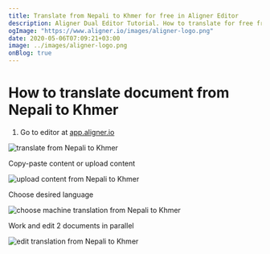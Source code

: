 ```yaml
---
title: Translate from Nepali to Khmer for free in Aligner Editor
description: Aligner Dual Editor Tutorial. How to translate for free from Nepali to Khmer. Aligner is multilingual document management platform. 
ogImage: "https://www.aligner.io/images/aligner-logo.png"
date: 2020-05-06T07:09:21+03:00
image: ../images/aligner-logo.png
onBlog: true
---
```


# How to translate document from Nepali to Khmer

1. Go to editor at [app.aligner.io](https://app.aligner.io "Aligner App web page")

![translate from Nepali to Khmer](../aligner-blank-editor.png "translate from Nepali to Khmer")

Copy-paste content or upload content

![upload content from Nepali to Khmer](../aligner-uploaded-document.png "upload content from Nepali to Khmer")

Choose desired language

![choose machine translation from Nepali to Khmer](../aligner-language-dropdown.png "choose machine translation from Nepali to Khmer")

Work and edit 2 documents in parallel

![edit translation from Nepali to Khmer](../aligner-double-sitded-editor.png "edit translation from Nepali to Khmer")

